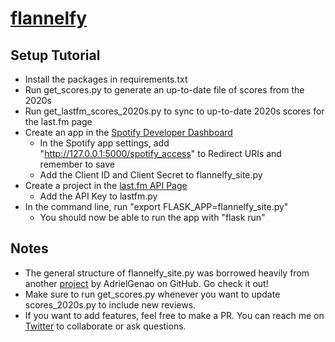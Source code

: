 # [flannelfy](https://flannelfy.net)


## Setup Tutorial
* Install the packages in requirements.txt
* Run get_scores.py to generate an up-to-date file of scores from the 2020s
* Run get_lastfm_scores_2020s.py to sync to up-to-date 2020s scores for the last.fm page
* Create an app in the [Spotify Developer Dashboard](https://developer.spotify.com/dashboard/applications)
    * In the Spotify app settings, add "http://127.0.0.1:5000/spotify_access" to Redirect URIs and remember to save
    * Add the Client ID and Client Secret to flannelfy_site.py
* Create a project in the [last.fm API Page](https://www.last.fm/api)
    * Add the API Key to lastfm.py
* In the command line, run "export FLASK_APP=flannelfy_site.py"
    * You should now be able to run the app with "flask run"

## Notes
* The general structure of flannelfy_site.py was borrowed heavily from another [project](https://github.com/AdrielGenao/spotify-website) by AdrielGenao on GitHub. Go check it out!
* Make sure to run get_scores.py whenever you want to update scores_2020s.py to include new reviews.
* If you want to add features, feel free to make a PR. You can reach me on [Twitter](https://twitter.com/raymbartlett) to collaborate or ask questions.